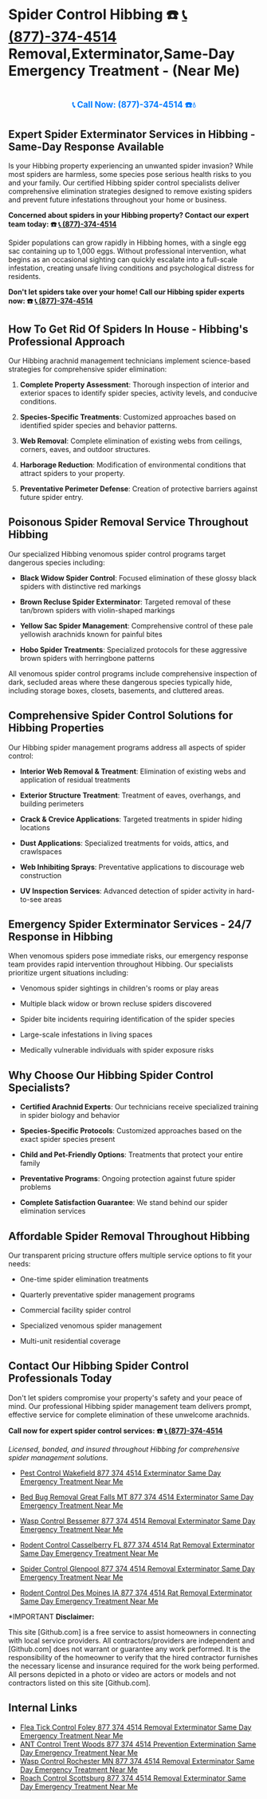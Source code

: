 # Spider Control Hibbing ☎️ [📞 (877)-374-4514](https://pest-control-4514.netlify.app) Removal,Exterminator,Same-Day Emergency Treatment - (Near Me)
# 

<p align="center" style="font-size: 1.2em; font-weight: bold; margin: 20px 0;">
  <a href="https://pest-control-4514.netlify.app" target="_blank" style="color: #007BFF; text-decoration: none;">📞 Call Now: (877)-374-4514 ☎️💧</a>
</p>

## Expert Spider Exterminator Services in Hibbing - Same-Day Response Available

Is your Hibbing property experiencing an unwanted spider invasion? While most spiders are harmless, some species pose serious health risks to you and your family. Our certified Hibbing spider control specialists deliver comprehensive elimination strategies designed to remove existing spiders and prevent future infestations throughout your home or business.

**Concerned about spiders in your Hibbing property? Contact our expert team today: ☎️ [📞 (877)-374-4514](https://pest-control-4514.netlify.app)**

Spider populations can grow rapidly in Hibbing homes, with a single egg sac containing up to 1,000 eggs. Without professional intervention, what begins as an occasional sighting can quickly escalate into a full-scale infestation, creating unsafe living conditions and psychological distress for residents.

**Don't let spiders take over your home! Call our Hibbing spider experts now: ☎️ [📞 (877)-374-4514](https://pest-control-4514.netlify.app)**

## How To Get Rid Of Spiders In House - Hibbing's Professional Approach

Our Hibbing arachnid management technicians implement science-based strategies for comprehensive spider elimination:

1. **Complete Property Assessment**: Thorough inspection of interior and exterior spaces to identify spider species, activity levels, and conducive conditions.

2. **Species-Specific Treatments**: Customized approaches based on identified spider species and behavior patterns.

3. **Web Removal**: Complete elimination of existing webs from ceilings, corners, eaves, and outdoor structures.

4. **Harborage Reduction**: Modification of environmental conditions that attract spiders to your property.

5. **Preventative Perimeter Defense**: Creation of protective barriers against future spider entry.

## Poisonous Spider Removal Service Throughout Hibbing

Our specialized Hibbing venomous spider control programs target dangerous species including:

- **Black Widow Spider Control**: Focused elimination of these glossy black spiders with distinctive red markings

- **Brown Recluse Spider Exterminator**: Targeted removal of these tan/brown spiders with violin-shaped markings

- **Yellow Sac Spider Management**: Comprehensive control of these pale yellowish arachnids known for painful bites

- **Hobo Spider Treatments**: Specialized protocols for these aggressive brown spiders with herringbone patterns

All venomous spider control programs include comprehensive inspection of dark, secluded areas where these dangerous species typically hide, including storage boxes, closets, basements, and cluttered areas.

## Comprehensive Spider Control Solutions for Hibbing Properties

Our Hibbing spider management programs address all aspects of spider control:

- **Interior Web Removal & Treatment**: Elimination of existing webs and application of residual treatments

- **Exterior Structure Treatment**: Treatment of eaves, overhangs, and building perimeters

- **Crack & Crevice Applications**: Targeted treatments in spider hiding locations

- **Dust Applications**: Specialized treatments for voids, attics, and crawlspaces

- **Web Inhibiting Sprays**: Preventative applications to discourage web construction

- **UV Inspection Services**: Advanced detection of spider activity in hard-to-see areas

## Emergency Spider Exterminator Services - 24/7 Response in Hibbing

When venomous spiders pose immediate risks, our emergency response team provides rapid intervention throughout Hibbing. Our specialists prioritize urgent situations including:

- Venomous spider sightings in children's rooms or play areas

- Multiple black widow or brown recluse spiders discovered

- Spider bite incidents requiring identification of the spider species

- Large-scale infestations in living spaces

- Medically vulnerable individuals with spider exposure risks

## Why Choose Our Hibbing Spider Control Specialists?

- **Certified Arachnid Experts**: Our technicians receive specialized training in spider biology and behavior

- **Species-Specific Protocols**: Customized approaches based on the exact spider species present

- **Child and Pet-Friendly Options**: Treatments that protect your entire family

- **Preventative Programs**: Ongoing protection against future spider problems

- **Complete Satisfaction Guarantee**: We stand behind our spider elimination services

## Affordable Spider Removal Throughout Hibbing

Our transparent pricing structure offers multiple service options to fit your needs:

- One-time spider elimination treatments

- Quarterly preventative spider management programs

- Commercial facility spider control

- Specialized venomous spider management

- Multi-unit residential coverage

## Contact Our Hibbing Spider Control Professionals Today

Don't let spiders compromise your property's safety and your peace of mind. Our professional Hibbing spider management team delivers prompt, effective service for complete elimination of these unwelcome arachnids.

**Call now for expert spider control services: ☎️ [📞 (877)-374-4514](https://pest-control-4514.netlify.app)**

*Licensed, bonded, and insured throughout Hibbing for comprehensive spider management solutions.*


- [Pest Control Wakefield 877 374 4514 Exterminator Same Day Emergency Treatment Near Me](https://github.com/allyoucaneatsushiin/pest-control/blob/main/Pest-Control-Wakefield-877-374-4514-Exterminator-Same-Day-Emergency-Treatment-Near-Me.md)
- [Bed Bug Removal Great Falls MT 877 374 4514 Exterminator Same Day Emergency Treatment Near Me](https://github.com/allyoucaneatsushiin/pest-control/blob/main/Bed-Bug-Removal-Great-Falls-MT-877-374-4514-Exterminator-Same-Day-Emergency-Treatment-Near-Me.md)
- [Wasp Control Bessemer 877 374 4514 Removal Exterminator Same Day Emergency Treatment Near Me](https://github.com/allyoucaneatsushiin/pest-control/blob/main/Wasp-Control-Bessemer-877-374-4514-Removal-Exterminator-Same-Day-Emergency-Treatment-Near-Me.md)


- [Rodent Control Casselberry FL 877 374 4514 Rat Removal Exterminator Same Day Emergency Treatment Near Me](https://github.com/allyoucaneatsushiin/pest-control/blob/main/Rodent-Control-Casselberry-FL-877-374-4514-Rat-Removal-Exterminator-Same-Day-Emergency-Treatment-Near-Me.md)
- [Spider Control Glenpool 877 374 4514 Removal Exterminator Same Day Emergency Treatment Near Me](https://github.com/allyoucaneatsushiin/pest-control/blob/main/Spider-Control-Glenpool-877-374-4514-Removal-Exterminator-Same-Day-Emergency-Treatment-Near-Me.md)
- [Rodent Control Des Moines IA 877 374 4514 Rat Removal Exterminator Same Day Emergency Treatment Near Me](https://github.com/allyoucaneatsushiin/pest-control/blob/main/Rodent-Control-Des-Moines-IA-877-374-4514-Rat-Removal-Exterminator-Same-Day-Emergency-Treatment-Near-Me.md)


*IMPORTANT **Disclaimer:**  

This site [Github.com] is a free service to assist homeowners in connecting with local service providers. All contractors/providers are independent and [Github.com] does not warrant or guarantee any work performed. It is the responsibility of the homeowner to verify that the hired contractor furnishes the necessary license and insurance required for the work being performed. All persons depicted in a photo or video are actors or models and not contractors listed on this site [Github.com].


## Internal Links
- [Flea Tick Control Foley 877 374 4514 Removal Exterminator Same Day Emergency Treatment Near Me](https://github.com/allyoucaneatsushiin/pest-control/blob/main/Flea-Tick-Control-Foley-877-374-4514-Removal-Exterminator-Same-Day-Emergency-Treatment-Near-Me.md)
- [ANT Control Trent Woods 877 374 4514 Prevention Extermination Same Day Emergency Treatment Near Me](https://github.com/allyoucaneatsushiin/pest-control/blob/main/ANT-Control-Trent-Woods-877-374-4514-Prevention-Extermination-Same-Day-Emergency-Treatment-Near-Me.md)
- [Wasp Control Rochester MN 877 374 4514 Removal Exterminator Same Day Emergency Treatment Near Me](https://github.com/allyoucaneatsushiin/pest-control/blob/main/Wasp-Control-Rochester-MN-877-374-4514-Removal-Exterminator-Same-Day-Emergency-Treatment-Near-Me.md)
- [Roach Control Scottsburg 877 374 4514 Removal Exterminator Same Day Emergency Treatment Near Me](https://github.com/allyoucaneatsushiin/pest-control/blob/main/Roach-Control-Scottsburg-877-374-4514-Removal-Exterminator-Same-Day-Emergency-Treatment-Near-Me.md)
